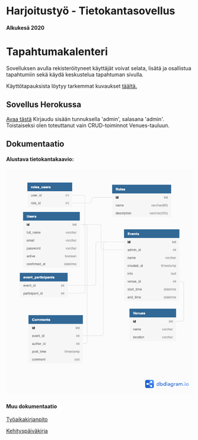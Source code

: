 # Harjoitustyö - Tietokantasovellus

#### Alkukesä 2020

# Tapahtumakalenteri

Sovelluksen avulla rekisteröityneet käyttäjät voivat selata, lisätä ja osallistua tapahtumiin sekä käydä keskustelua tapahtuman sivulla.

Käyttötapauksista löytyy tarkemmat kuvaukset [täältä.](documentation/kayttotapaukset.md)

## Sovellus Herokussa
[Avaa tästä](https://tsoha-pontushed.herokuapp.com) Kirjaudu sisään tunnuksella 'admin', salasana 'admin'.
Toistaiseksi olen toteuttanut vain CRUD-toiminnot Venues-tauluun.

## Dokumentaatio

#### Alustava tietokantakaavio:

![kaavio](documentation/tietokantakaavio.png)

#### Muu dokumentaatio

[Työaikakirjanpito](documentation/tyoaikakirjanpito.md)

[Kehityspäiväkirja](documentation/kehityspaivakirja.md)
